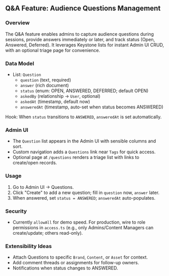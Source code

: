 ## Q&A Feature: Audience Questions Management

### Overview
The Q&A feature enables admins to capture audience questions during sessions, provide answers immediately or later, and track status (Open, Answered, Deferred). It leverages Keystone lists for instant Admin UI CRUD, with an optional triage page for convenience.

### Data Model
- List: `Question`
  - `question` (text, required)
  - `answer` (rich document)
  - `status` (enum: OPEN, ANSWERED, DEFERRED; default OPEN)
  - `askedBy` (relationship → `User`, optional)
  - `askedAt` (timestamp, default now)
  - `answeredAt` (timestamp, auto-set when status becomes ANSWERED)

Hook: When `status` transitions to `ANSWERED`, `answeredAt` is set automatically.

### Admin UI
- The `Question` list appears in the Admin UI with sensible columns and sort.
- Custom navigation adds a `Questions` link near `Tags` for quick access.
- Optional page at `/questions` renders a triage list with links to create/open records.

### Usage
1. Go to Admin UI → Questions.
2. Click "Create" to add a new question; fill in `question` now, `answer` later.
3. When answered, set `status = ANSWERED`; `answeredAt` auto-populates.

### Security
- Currently `allowAll` for demo speed. For production, wire to role permissions in `access.ts` (e.g., only Admins/Content Managers can create/update; others read-only).

### Extensibility Ideas
- Attach Questions to specific `Brand`, `Content`, or `Asset` for context.
- Add comment threads or assignments for follow-up owners.
- Notifications when status changes to ANSWERED.

